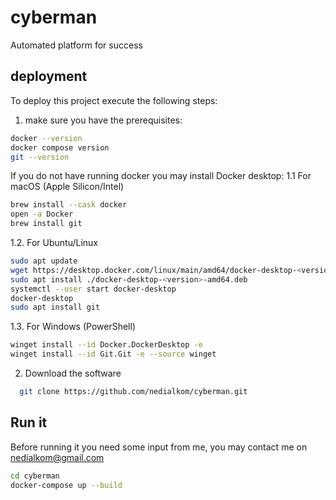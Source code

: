 # cyberman
Automated platform for success

## deployment

To deploy this project execute the following steps:

1. make sure you have the prerequisites:
```bash
docker --version
docker compose version
git --version
```
If you do not have running docker you may install Docker desktop:
1.1 For macOS (Apple Silicon/Intel)
```bash
brew install --cask docker
open -a Docker
brew install git
```
1.2. For Ubuntu/Linux
```bash
sudo apt update
wget https://desktop.docker.com/linux/main/amd64/docker-desktop-<version>-amd64.deb
sudo apt install ./docker-desktop-<version>-amd64.deb
systemctl --user start docker-desktop
docker-desktop
sudo apt install git
```
1.3. For Windows (PowerShell)
```bash
winget install --id Docker.DockerDesktop -e
winget install --id Git.Git -e --source winget

```
2. Download the software
```bash
  git clone https://github.com/nedialkom/cyberman.git
```
## Run it
Before running it you need some input from me, you may contact me on 
[nedialkom@gmail.com](mailto:nedialkom@gmail.com?subject=[GitHub]%20cyberman)
```bash
cd cyberman
docker-compose up --build
```
